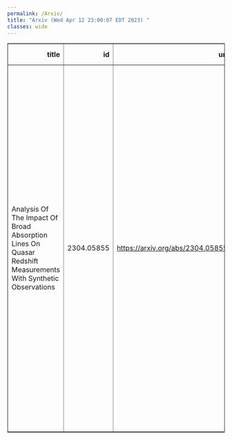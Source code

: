 ```yaml
---
permalink: /Arxiv/
title: "Arxiv (Wed Apr 12 23:00:07 EDT 2023) "
classes: wide
---
```

<table border="1" class="dataframe">
  <thead>
    <tr style="text-align: right;">
      <th>title</th>
      <th>id</th>
      <th>url</th>
      <th>authors</th>
      <th>Local Authors</th>
    </tr>
  </thead>
  <tbody>
    <tr>
      <td>Analysis Of The Impact Of Broad Absorption Lines On Quasar Redshift   Measurements With Synthetic Observations</td>
      <td>2304.05855</td>
      <td><a href="https://arxiv.org/abs/2304.05855" target="_blank">https://arxiv.org/abs/2304.05855</a></td>
      <td>Luz Ángela García, Paul Martini, Alma X. Gonzalez-Morales, Andreu Font-Ribera, Hiram K. Herrera-Alcantar, Jessica Nicole Aguilar, Steve Ahlen, David Brooks, Axel De La Macorra, Peter Doel, Jaime E. Forero-Romero, Julien Guy, Theodore Kisner, Martin Landriau, Ramon Miquel, John Moustakas, Jundan Nie, Claire Poppett, Gregory Tarlé, Zhimin Zhou</td>
      <td>Paul Martini</td>
    </tr>
  </tbody>
</table>